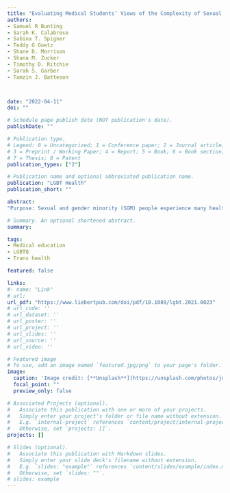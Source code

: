 ```yaml
---
title: "Evaluating Medical Students’ Views of the Complexity of Sexual Minority Patients and Implications for Care."
authors:
- Samuel R Bunting
- Sarah K. Calabrese 
- Sabina T. Spigner
- Teddy G Goetz 
- Shane D. Morrison 
- Shana M. Zucker 
- Timothy D. Ritchie 
- Sarah S. Garber
- Tamzin J. Batteson



date: "2022-04-11"
doi: ""

# Schedule page publish date (NOT publication's date).
publishDate: ""

# Publication type.
# Legend: 0 = Uncategorized; 1 = Conference paper; 2 = Journal article;
# 3 = Preprint / Working Paper; 4 = Report; 5 = Book; 6 = Book section;
# 7 = Thesis; 8 = Patent
publication_types: ["2"]

# Publication name and optional abbreviated publication name.
publication: "LGBT Health"
publication_short: ""

abstract: 
"Purpose: Sexual and gender minority (SGM) people experience many health care disparities. We aimed to determine if medical students viewed sexual minority patients (lesbian, gay, or bisexual [LGB] men/women) as more complex than heterosexual patients, even when presenting with the same symptoms, and whether this perceived complexity affected confidence caring for LGB patients. Methods: A fictional patient with an upper respiratory infection was presented with systematic variation of the patient’s sexual orientation across six experimental conditions in an online, vignette-based experimental study. Participants rated their perception of the medical, therapeutic, and social complexity of the patient, and completed a measure of stigma toward SGM people. Finally, participants indicated their confidence caring for the presented patient. Results: Overall, 665 students participated. Participants viewed the LGB patients as more complex across all domains, relative to heterosexual patients. Perceived medical and social complexity predicted lower confidence caring for the patient. Participants reported lower confidence caring for gay male patients with indirect effects of medical and social complexity. LGB identity was broadly and indirectly associated with lower confidence through social complexity. Conclusion: Our results suggest students view LGB patients as more complex compared with heterosexual patients. Medical education programs must provide training about the effects of social biases on clinical judgments and care for LGB patients, as well as build skills to ensure confidence caring for LGB patients."

# Summary. An optional shortened abstract.
summary:

tags:
- Medical education
- LGBTQ 
- Trans health

featured: false

links:
#- name: "Link"
# url: 
url_pdf: "https://www.liebertpub.com/doi/pdf/10.1089/lgbt.2021.0023"
# url_code: ''
# url_dataset: ''
# url_poster: ''
# url_project: ''
# url_slides: ''
# url_source: ''
# url_video: ''

# Featured image
# To use, add an image named `featured.jpg/png` to your page's folder. 
image:
  caption: 'Image credit: [**Unsplash**](https://unsplash.com/photos/jdD8gXaTZsc)'
  focal_point: ""
  preview_only: false

# Associated Projects (optional).
#   Associate this publication with one or more of your projects.
#   Simply enter your project's folder or file name without extension.
#   E.g. `internal-project` references `content/project/internal-project/index.md`.
#   Otherwise, set `projects: []`.
projects: []

# Slides (optional).
#   Associate this publication with Markdown slides.
#   Simply enter your slide deck's filename without extension.
#   E.g. `slides: "example"` references `content/slides/example/index.md`.
#   Otherwise, set `slides: ""`.
# slides: example
---
```




